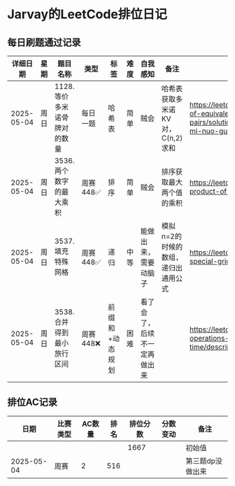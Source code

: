 # Jarvay的LeetCode排位日记

## 每日刷题通过记录
| 详细日期       | 星期 | 题目名称             | 类型     | 标签       | 难度 | 自我感知           | 备注                   | 链接                                                                                                                             |
|------------|----|------------------|--------|----------|----|----------------|----------------------|--------------------------------------------------------------------------------------------------------------------------------|
| 2025-05-04 | 周日 | 1128.等价多米诺骨牌对的数量 | 每日一题   | 哈希表      | 简单 | 贼会             | 哈希表获取多米诺KV对，C(n,2)求和 | https://leetcode.cn/problems/number-of-equivalent-domino-pairs/solutions/576295/deng-jie-duo-mi-nuo-gu-pai-dui-de-shu-li-yjlz/ |
| 2025-05-04 | 周日 | 3536.两个数字的最大乘积   | 周赛448✅ | 排序       | 简单 | 贼会             | 排序获取最大两个值的乘积         | https://leetcode.cn/problems/maximum-product-of-two-digits/description/                                                        |
| 2025-05-04 | 周日 | 3537.填充特殊网格      | 周赛448✅ | 递归       | 中等 | 能做出来，需要动脑子     | 模拟n=2的时候的数组，递归出通用公式  | https://leetcode.cn/problems/fill-a-special-grid/description/                                                                  |
| 2025-05-04 | 周日 | 3538.合并得到最小旅行区间  | 周赛448❌ | 前缀和+动态规划 | 困难 | 看了会了，后续不一定再做出来 |                      | https://leetcode.cn/problems/merge-operations-for-minimum-travel-time/description/                                             |

## 排位AC记录
| 日期         | 比赛类型 | AC数量 | 排名   | 排位分数 | 分数变动 | 备注        |
|------------|------|------|------|------|-----------|-----------|
|  |    |    |  | 1667 | | 初始值       |
| 2025-05-04 | 周赛   | 2    | 516  |     | | 第三题dp没做出来 |

